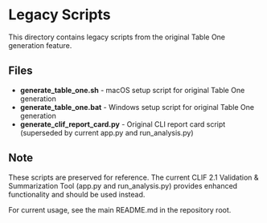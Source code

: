 # Legacy Scripts

This directory contains legacy scripts from the original Table One generation feature.

## Files

- **generate_table_one.sh** - macOS setup script for original Table One generation
- **generate_table_one.bat** - Windows setup script for original Table One generation
- **generate_clif_report_card.py** - Original CLI report card script (superseded by current app.py and run_analysis.py)

## Note

These scripts are preserved for reference. The current CLIF 2.1 Validation & Summarization Tool (app.py and run_analysis.py) provides enhanced functionality and should be used instead.

For current usage, see the main README.md in the repository root.
